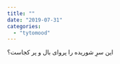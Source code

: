 ```yaml
---
title: ""
date: "2019-07-31"
categories: 
  - "tytomood"
---
```


این سرِ شوریده را پروای بال و پر کجاست؟

